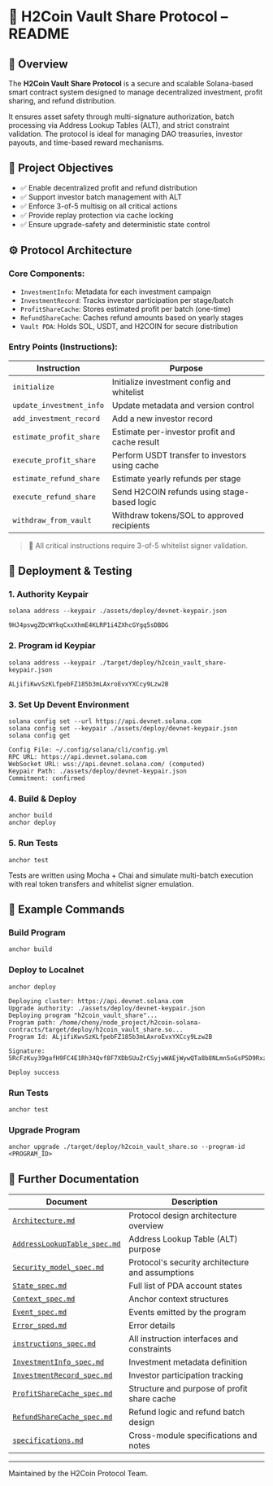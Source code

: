 # 📘 H2Coin Vault Share Protocol – README

## 🤩 Overview

The **H2Coin Vault Share Protocol** is a secure and scalable Solana-based smart contract system designed to manage decentralized investment, profit sharing, and refund distribution.

It ensures asset safety through multi-signature authorization, batch processing via Address Lookup Tables (ALT), and strict constraint validation. The protocol is ideal for managing DAO treasuries, investor payouts, and time-based reward mechanisms.

## 🌟 Project Objectives

*   ✅ Enable decentralized profit and refund distribution
*   ✅ Support investor batch management with ALT
*   ✅ Enforce 3-of-5 multisig on all critical actions
*   ✅ Provide replay protection via cache locking
*   ✅ Ensure upgrade-safety and deterministic state control

## ⚙️ Protocol Architecture

### Core Components:

*   `InvestmentInfo`: Metadata for each investment campaign
*   `InvestmentRecord`: Tracks investor participation per stage/batch
*   `ProfitShareCache`: Stores estimated profit per batch (one-time)
*   `RefundShareCache`: Caches refund amounts based on yearly stages
*   `Vault PDA`: Holds SOL, USDT, and H2COIN for secure distribution

### Entry Points (Instructions):

| Instruction | Purpose |
| --- | --- |
| `initialize` | Initialize investment config and whitelist |
| `update_investment_info` | Update metadata and version control |
| `add_investment_record` | Add a new investor record |
| `estimate_profit_share` | Estimate per-investor profit and cache result |
| `execute_profit_share` | Perform USDT transfer to investors using cache |
| `estimate_refund_share` | Estimate yearly refunds per stage |
| `execute_refund_share` | Send H2COIN refunds using stage-based logic |
| `withdraw_from_vault` | Withdraw tokens/SOL to approved recipients |

> 🔐 All critical instructions require 3-of-5 whitelist signer validation.

## 🚀 Deployment & Testing

### 1\. **Authority Keypair**
```
solana address --keypair ./assets/deploy/devnet-keypair.json 

9HJ4pswgZDcWYkqCxxXhmE4KLRP1i4ZXhcGYgq5sDBDG
```
### 2\. **Program id Keypiar**
```
solana address --keypair ./target/deploy/h2coin_vault_share-keypair.json 

ALjifiKwvSzKLfpebFZ185b3mLAxroEvxYXCcy9Lzw2B
```
### 3\. **Set Up Devent Environment**

```
solana config set --url https://api.devnet.solana.com
solana config set --keypair ./assets/deploy/devnet-keypair.json
solana config get

Config File: ~/.config/solana/cli/config.yml
RPC URL: https://api.devnet.solana.com 
WebSocket URL: wss://api.devnet.solana.com/ (computed)
Keypair Path: ./assets/deploy/devnet-keypair.json 
Commitment: confirmed 
```

### 4\. **Build & Deploy**

```
anchor build
anchor deploy
```

### 5\. **Run Tests**

```
anchor test
```

Tests are written using Mocha + Chai and simulate multi-batch execution with real token transfers and whitelist signer emulation.

## 🦪 Example Commands

### Build Program

```
anchor build
```

### Deploy to Localnet

```
anchor deploy

Deploying cluster: https://api.devnet.solana.com
Upgrade authority: ./assets/deploy/devnet-keypair.json
Deploying program "h2coin_vault_share"...
Program path: /home/cheny/node_project/h2coin-solana-contracts/target/deploy/h2coin_vault_share.so...
Program Id: ALjifiKwvSzKLfpebFZ185b3mLAxroEvxYXCcy9Lzw2B

Signature: 5RcFzKuy39gafH9FC4E1Rh34Qvf8F7XDbSUuZrCSyjwWAEjWywQTa8b8NLmn5oGsP5D9Rxz39N1hiZm2Fd8wusvc

Deploy success
```

### Run Tests

```
anchor test
```

### Upgrade Program

```
anchor upgrade ./target/deploy/h2coin_vault_share.so --program-id <PROGRAM_ID>
```

## 📖 Further Documentation

| Document | Description |
| --- | --- |
| [`Architecture.md`](./docs/Architecture.md) | Protocol design architecture overview |
| [`AddressLookupTable_spec.md`](./docs/AddressLookupTable_spec.md) | Address Lookup Table (ALT) purpose |
| [`Security_model_spec.md`](./docs/Security_model_spec.md) | Protocol's security architecture and assumptions |
| [`State_spec.md`](./docs/State_spec.md) | Full list of PDA account states |
| [`Context_spec.md`](./docs/Context_spec.md) | Anchor context structures |
| [`Event_spec.md`](./docs/Event_spec.md) | Events emitted by the program |
| [`Error_sped.md`](./docs/Error_spec.md) | Error details |
| [`instructions_spec.md`](./docs/instructions_spec.md) | All instruction interfaces and constraints |
| [`InvestmentInfo_spec.md`](./docs/InvestmentInfo_spec.md) | Investment metadata definition |
| [`InvestmentRecord_spec.md`](./docs/InvestmentRecord_spec.md) | Investor participation tracking |
| [`ProfitShareCache_spec.md`](./docs/ProfitShareCache_spec.md) | Structure and purpose of profit share cache |
| [`RefundShareCache_spec.md`](./docs/RefundShareCache_spec.md) | Refund logic and refund batch design |
| [`specifications.md`](./docs/specifications.md) | Cross-module specifications and notes |

---

Maintained by the H2Coin Protocol Team.
